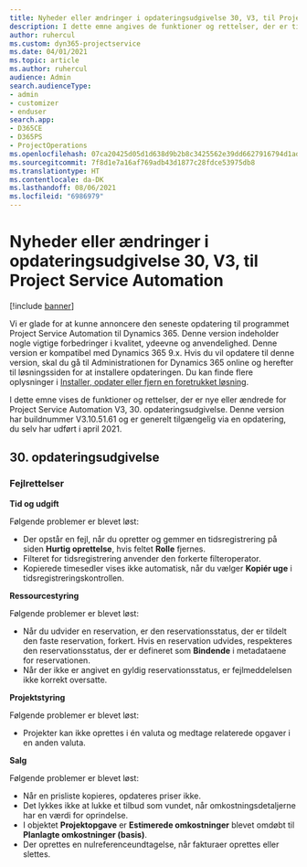 ```yaml
---
title: Nyheder eller ændringer i opdateringsudgivelse 30, V3, til Project Service Automation
description: I dette emne angives de funktioner og rettelser, der er tilgængelige til Project Service Automation, opdateringsudgivelse 30, V3.
author: ruhercul
ms.custom: dyn365-projectservice
ms.date: 04/01/2021
ms.topic: article
ms.author: ruhercul
audience: Admin
search.audienceType:
- admin
- customizer
- enduser
search.app:
- D365CE
- D365PS
- ProjectOperations
ms.openlocfilehash: 07ca20425d05d1d638d9b2b8c3425562e39dd6627916794d1ad8441f00658459
ms.sourcegitcommit: 7f8d1e7a16af769adb43d1877c28fdce53975db8
ms.translationtype: HT
ms.contentlocale: da-DK
ms.lasthandoff: 08/06/2021
ms.locfileid: "6986979"
---
```

# <a name="whats-new-or-changed-in-project-service-automation-update-release-30-v3"></a>Nyheder eller ændringer i opdateringsudgivelse 30, V3, til Project Service Automation

[!include [banner](../includes/psa-now-project-operations.md)]

Vi er glade for at kunne annoncere den seneste opdatering til programmet Project Service Automation til Dynamics 365. Denne version indeholder nogle vigtige forbedringer i kvalitet, ydeevne og anvendelighed. Denne version er kompatibel med Dynamics 365 9.x. Hvis du vil opdatere til denne version, skal du gå til Administrationen for Dynamics 365 online og herefter til løsningssiden for at installere opdateringen. Du kan finde flere oplysninger i [Installer, opdater eller fjern en foretrukket løsning](/power-platform/admin/install-remove-preferred-solution.md).

I dette emne vises de funktioner og rettelser, der er nye eller ændrede for Project Service Automation V3, 30. opdateringsudgivelse. Denne version har buildnummer V3.10.51.61 og er generelt tilgængelig via en opdatering, du selv har udført i april 2021.

## <a name="update-release-30"></a>30. opdateringsudgivelse

### <a name="bug-fixes"></a>Fejlrettelser

**Tid og udgift**

Følgende problemer er blevet løst:

- Der opstår en fejl, når du opretter og gemmer en tidsregistrering på siden **Hurtig oprettelse**, hvis feltet **Rolle** fjernes.
- Filteret for tidsregistrering anvender den forkerte filteroperator.
- Kopierede timesedler vises ikke automatisk, når du vælger **Kopiér uge** i tidsregistreringskontrollen.

**Ressourcestyring**

Følgende problemer er blevet løst:

- Når du udvider en reservation, er den reservationsstatus, der er tildelt den faste reservation, forkert. Hvis en reservation udvides, respekteres den reservationsstatus, der er defineret som **Bindende** i metadataene for reservationen.
- Når der ikke er angivet en gyldig reservationsstatus, er fejlmeddelelsen ikke korrekt oversatte.

**Projektstyring**

Følgende problemer er blevet løst:

- Projekter kan ikke oprettes i én valuta og medtage relaterede opgaver i en anden valuta.

**Salg**

Følgende problemer er blevet løst:

- Når en prisliste kopieres, opdateres priser ikke.
- Det lykkes ikke at lukke et tilbud som vundet, når omkostningsdetaljerne har en værdi for oprindelse.
- I objektet **Projektopgave** er **Estimerede omkostninger** blevet omdøbt til **Planlagte omkostninger (basis)**.
- Der oprettes en nulreferenceundtagelse, når fakturaer oprettes eller slettes.
